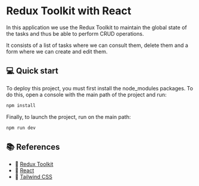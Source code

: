 # Redux Toolkit with React

In this application we use the Redux Toolkit to maintain the global state of the tasks and thus be able to perform CRUD operations.

It consists of a list of tasks where we can consult them, delete them and a form where we can create and edit them.

## 💻 Quick start

To deploy this project, you must first install the node_modules packages. To do this, open a console with the main path of the project and run:

```bash
npm install
```

Finally, to launch the project, run on the main path:

```bash
npm run dev
```

## 📚 References

- 🔗 [Redux Toolkit](https://redux-toolkit.js.org/tutorials/quick-start)
- 🔗 [React](https://es.reactjs.org/docs/getting-started.html)
- 🔗 [Tailwind CSS](https://tailwindcss.com/docs/guides/vite)
